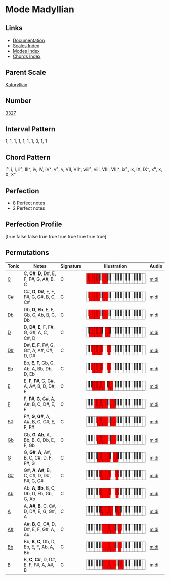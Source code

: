 # Mode Madyllian

## Links

- [Documentation](index.md)
- [Scales Index](Scales.md)
- [Modes Index](Modes.md)
- [Chords Index](Chords.md)

## Parent Scale

[Katoryllian](ScaleKatoryllian.md)

## Number

[3327](https://ianring.com/musictheory/scales/3327)

## Interval Pattern

1, 1, 1, 1, 1, 1, 1, 3, 1, 1

## Chord Pattern

i⁰, i, I, ii⁰, III⁺, iv, IV, IV⁺, v⁰, v, VII, VII⁺, viii⁰, viii, VIII, VIII⁺, ix⁰, ix, IX, IX⁺, x⁰, x, X, X⁺

## Perfection

- 8 Perfect notes
- 2 Perfect notes

## Perfection Profile

[true false false true true true true true true true]

## Permutations

| Tonic | Notes | Signature | Illustration | Audio |
|-------|-------|-----------|--------------|-------|
| [C](ModeCNaturalMadyllian.md) | C, **C#**, **D**, D#, E, F, F#, G, A#, B, C | C | ![CNaturalMadyllian](ModeCNaturalMadyllian.png) | [midi](https://github.com/edipermadi/music/blob/main/docs/ModeCNaturalMadyllian.mid?raw=true) |
| [C#](ModeCSharpMadyllian.md) | C#, **D**, **D#**, E, F, F#, G, G#, B, C, C# | C | ![CSharpMadyllian](ModeCSharpMadyllian.png) | [midi](https://github.com/edipermadi/music/blob/main/docs/ModeCSharpMadyllian.mid?raw=true) |
| [Db](ModeDFlatMadyllian.md) | Db, **D**, **Eb**, E, F, Gb, G, Ab, B, C, Db | C | ![DFlatMadyllian](ModeDFlatMadyllian.png) | [midi](https://github.com/edipermadi/music/blob/main/docs/ModeDFlatMadyllian.mid?raw=true) |
| [D](ModeDNaturalMadyllian.md) | D, **D#**, **E**, F, F#, G, G#, A, C, C#, D | C | ![DNaturalMadyllian](ModeDNaturalMadyllian.png) | [midi](https://github.com/edipermadi/music/blob/main/docs/ModeDNaturalMadyllian.mid?raw=true) |
| [D#](ModeDSharpMadyllian.md) | D#, **E**, **F**, F#, G, G#, A, A#, C#, D, D# | C | ![DSharpMadyllian](ModeDSharpMadyllian.png) | [midi](https://github.com/edipermadi/music/blob/main/docs/ModeDSharpMadyllian.mid?raw=true) |
| [Eb](ModeEFlatMadyllian.md) | Eb, **E**, **F**, Gb, G, Ab, A, Bb, Db, D, Eb | C | ![EFlatMadyllian](ModeEFlatMadyllian.png) | [midi](https://github.com/edipermadi/music/blob/main/docs/ModeEFlatMadyllian.mid?raw=true) |
| [E](ModeENaturalMadyllian.md) | E, **F**, **F#**, G, G#, A, A#, B, D, D#, E | C | ![ENaturalMadyllian](ModeENaturalMadyllian.png) | [midi](https://github.com/edipermadi/music/blob/main/docs/ModeENaturalMadyllian.mid?raw=true) |
| [F](ModeFNaturalMadyllian.md) | F, **F#**, **G**, G#, A, A#, B, C, D#, E, F | C | ![FNaturalMadyllian](ModeFNaturalMadyllian.png) | [midi](https://github.com/edipermadi/music/blob/main/docs/ModeFNaturalMadyllian.mid?raw=true) |
| [F#](ModeFSharpMadyllian.md) | F#, **G**, **G#**, A, A#, B, C, C#, E, F, F# | C | ![FSharpMadyllian](ModeFSharpMadyllian.png) | [midi](https://github.com/edipermadi/music/blob/main/docs/ModeFSharpMadyllian.mid?raw=true) |
| [Gb](ModeGFlatMadyllian.md) | Gb, **G**, **Ab**, A, Bb, B, C, Db, E, F, Gb | C | ![GFlatMadyllian](ModeGFlatMadyllian.png) | [midi](https://github.com/edipermadi/music/blob/main/docs/ModeGFlatMadyllian.mid?raw=true) |
| [G](ModeGNaturalMadyllian.md) | G, **G#**, **A**, A#, B, C, C#, D, F, F#, G | C | ![GNaturalMadyllian](ModeGNaturalMadyllian.png) | [midi](https://github.com/edipermadi/music/blob/main/docs/ModeGNaturalMadyllian.mid?raw=true) |
| [G#](ModeGSharpMadyllian.md) | G#, **A**, **A#**, B, C, C#, D, D#, F#, G, G# | C | ![GSharpMadyllian](ModeGSharpMadyllian.png) | [midi](https://github.com/edipermadi/music/blob/main/docs/ModeGSharpMadyllian.mid?raw=true) |
| [Ab](ModeAFlatMadyllian.md) | Ab, **A**, **Bb**, B, C, Db, D, Eb, Gb, G, Ab | C | ![AFlatMadyllian](ModeAFlatMadyllian.png) | [midi](https://github.com/edipermadi/music/blob/main/docs/ModeAFlatMadyllian.mid?raw=true) |
| [A](ModeANaturalMadyllian.md) | A, **A#**, **B**, C, C#, D, D#, E, G, G#, A | C | ![ANaturalMadyllian](ModeANaturalMadyllian.png) | [midi](https://github.com/edipermadi/music/blob/main/docs/ModeANaturalMadyllian.mid?raw=true) |
| [A#](ModeASharpMadyllian.md) | A#, **B**, **C**, C#, D, D#, E, F, G#, A, A# | C | ![ASharpMadyllian](ModeASharpMadyllian.png) | [midi](https://github.com/edipermadi/music/blob/main/docs/ModeASharpMadyllian.mid?raw=true) |
| [Bb](ModeBFlatMadyllian.md) | Bb, **B**, **C**, Db, D, Eb, E, F, Ab, A, Bb | C | ![BFlatMadyllian](ModeBFlatMadyllian.png) | [midi](https://github.com/edipermadi/music/blob/main/docs/ModeBFlatMadyllian.mid?raw=true) |
| [B](ModeBNaturalMadyllian.md) | B, **C**, **C#**, D, D#, E, F, F#, A, A#, B | C | ![BNaturalMadyllian](ModeBNaturalMadyllian.png) | [midi](https://github.com/edipermadi/music/blob/main/docs/ModeBNaturalMadyllian.mid?raw=true) |
